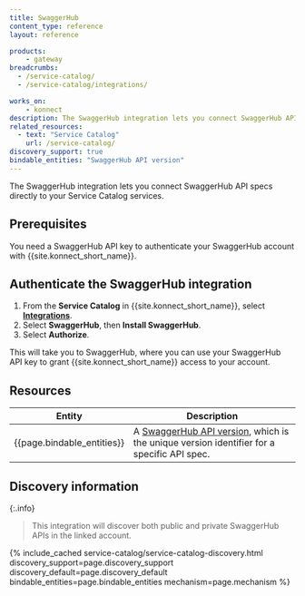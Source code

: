 ```yaml
---
title: SwaggerHub
content_type: reference
layout: reference

products:
    - gateway
breadcrumbs:
  - /service-catalog/
  - /service-catalog/integrations/

works_on:
    - konnect
description: The SwaggerHub integration lets you connect SwaggerHub API specs directly to your Service Catalog Services.
related_resources:
  - text: "Service Catalog"
    url: /service-catalog/
discovery_support: true
bindable_entities: "SwaggerHub API version"
---
```


The SwaggerHub integration lets you connect SwaggerHub API specs directly to your Service Catalog services.

## Prerequisites

You need a SwaggerHub API key to authenticate your SwaggerHub account with {{site.konnect_short_name}}.

## Authenticate the SwaggerHub integration

1. From the **Service Catalog** in {{site.konnect_short_name}}, select **[Integrations](https://cloud.konghq.com/service-catalog/integrations)**. 
2. Select **SwaggerHub**, then **Install SwaggerHub**.
3. Select **Authorize**. 

This will take you to SwaggerHub, where you can use your SwaggerHub API key to grant {{site.konnect_short_name}} access to your account.

## Resources

Entity | Description
-------|-------------
{{page.bindable_entities}} | A [SwaggerHub API version](https://support.smartbear.com/swaggerhub/docs/en/manage-apis/versioning.html?sbsearch=API%20Versions), which is the unique version identifier for a specific API spec.

## Discovery information

{:.info}
> This integration will discover both public and private SwaggerHub APIs in the linked account.

<!-- vale off-->

{% include_cached service-catalog/service-catalog-discovery.html 
   discovery_support=page.discovery_support
   discovery_default=page.discovery_default
   bindable_entities=page.bindable_entities
   mechanism=page.mechanism %}

<!-- vale on-->



